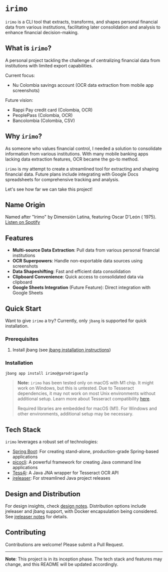 # `irimo`

`irimo` is a CLI tool that extracts, transforms, and shapes personal financial data from various
institutions, facilitating later consolidation and analysis to enhance financial decision-making.

## What is `irimo`?

A personal project tackling the challenge of centralizing financial data from institutions with
limited export capabilities.

Current focus:
- Nu Colombia savings account (OCR data extraction from mobile app screenshots)

Future vision:
- Rappi Pay credit card (Colombia, OCR)
- PeoplePass (Colombia, OCR)
- Bancolombia (Colombia, CSV)

## Why `irimo`?

As someone who values financial control, I needed a solution to consolidate information from various
institutions. With many mobile banking apps lacking data extraction features, OCR became the go-to
method.

`irimo` is my attempt to create a streamlined tool for extracting and shaping financial data. Future
plans include integrating with Google Docs spreadsheets for comprehensive tracking and analysis.

Let's see how far we can take this project!

## Name Origin

Named after "Irimo" by Dimensión Latina, featuring Oscar D'León (
1975). [Listen on Spotify](https://open.spotify.com/track/3B2hIQoszbVoiUfiQMC8ra?si=c6d99421c1e94195)

## Features

- **Multi-source Data Extraction**: Pull data from various personal financial institutions
- **OCR Superpowers**: Handle non-exportable data sources using screenshots
- **Data Shapeshifting**: Fast and efficient data consolidation
- **Clipboard Convenience**: Quick access to consolidated data via clipboard
- **Google Sheets Integration** (Future Feature): Direct integration with Google Sheets

## Quick Start

Want to give `irimo` a try? Currently, only `jbang` is supported for quick installation.

### Prerequisites

1. Install jbang (see [jbang installation instructions](https://www.jbang.dev/documentation/guide/latest/installation.html))

### Installation

```bash
jbang app install irimo@garodriguezlp
```

> **Note:** `irimo` has been tested only on macOS with M1 chip. It might work on Windows, but this is untested.
> Due to Tesseract dependencies, it may not work on most Unix environments without additional setup.
> Learn more about Tesseract compatibility [here](https://tess4j.sourceforge.net/usage.html).
>
> Required libraries are embedded for macOS (M1). For Windows and other environments, additional
> setup may be necessary.

## Tech Stack

`irimo` leverages a robust set of technologies:

- [Spring Boot](https://spring.io/projects/spring-boot): For creating stand-alone, production-grade
  Spring-based applications
- [picocli](https://picocli.info): A powerful framework for creating Java command line applications
- [Tess4j](https://github.com/nguyenq/tess4j): A Java JNA wrapper for Tesseract OCR API
- [jreleaser](https://jreleaser.org/): For streamlined Java project releases

## Design and Distribution

For design insights, check [design notes](notes/design.md). Distribution options include jreleaser
and jbang support, with Docker encapsulation being considered.
See [jreleaser notes](notes/jreleaser.md) for details.

## Contributing

Contributions are welcome! Please submit a Pull Request.

---

**Note**: This project is in its inception phase. The tech stack and features may change, and this
README will be updated accordingly.

